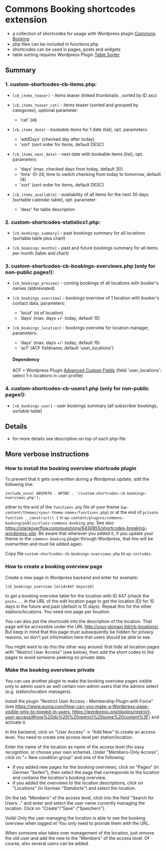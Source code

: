 # Commons Booking shortcodes extension

* a collection of shortcodes for usage with Wordpress plugin [Commons Booking](https://github.com/wielebenwir/commons-booking)
* php files can be included in functions.php
* shortcodes can be used in pages, posts and widgets
* table sorting requires Wordpress Plugin [Table Sorter](https://de.wordpress.org/plugins/table-sorter/)

## Summary

### 1. custom-shortcodes-cb-items.php:

* `[cb_items_teaser]` - items teaser (linked thumbnails , sorted by ID asc)

* `[cb_items_teaser_cat]` - items teaser (sorted and grouped by categories), optional parameter:
    * 'cat' (id)

* `[cb_items_date]` - bookable items for 1 date (list), opt. parameters:
    * 'addDays' (checked day after today)
    * 'sort' (sort order for items, default DESC)

* `[cb_items_next_date]` - next date with bookable items (list), opt. parameters:
    * 'days' (max. checked days from today, default 30)
    * 'time' (0-24, time to switch checking from today to tomorrow, default 14)
    * 'sort' (sort order for items, default DESC)

* `[cb_items_available]` - availability of all items for the next 30 days (sortable calendar table), opt. parameter:
    * 'desc' for table description


### 2. custom-shortcodes-statistics1.php:

* `[cb_bookings_summary]` - past bookings summary for all locations (sortable table plus chart)

* `[cb_bookings_months]` - past and future bookings summary for all items per month (table and chart)

### 3. custom-shortcodes-cb-bookings-overviews.php (only for non-public pages!):

* `[cb_bookings_preview]` - coming bookings of all locations with booker's names (abbreviated)

* `[cb_bookings_overview]` - bookings overview of 1 location with booker's contact data, parameters:
    * 'locid' (id of location)
    * 'days'  (max. days +/- today, default 15)

* `[cb_bookings_location]` - bookings overview for location manager, parameters:
    * 'days'  (max. days +/- today, default 15)
    * 'acf'   (ACF fieldname, default 'user_locations')

    #### Dependency

    ACF = Wordpress Plugin [Advanced Custom Fields](https://de.wordpress.org/plugins/advanced-custom-fields) (field 'user_locations': select 1-n locations in user profile)

### 4. custom-shortcodes-cb-users1.php (only for non-public pages!):

* `[cb_bookings_user]` - user bookings summary (all subscriber bookings, sortable table)

## Details

* for more details see description on top of each php-file

## More verbose instructions

### How to install the booking overview shortcode plugin

To prevent that it gets overwritten during a Wordpress update, add the following
line:

```
include_once( ABSPATH . WPINC . '/custom-shortcodes-cb-bookings-overviews.php');
```

either to the end of the `functions.php` file of your theme
(`wp-content/themes/<your-theme-name>/functions.php`) or at the end of
`private function __construct() {` in
`wp-content/plugins/commons-booking/public/class-commons-booking.php`. See also
https://stackoverflow.com/questions/6430855/shortcodes-breaking-wordpress-site.
Be aware that wherever you added it, if you update your theme or
the `commons-booking` plugin through Wordpress, that line will be overwritten
and must be added again.

Copy file `custom-shortcodes-cb-bookings-overviews.php` to `wp-includes`.

### How to create a booking overview page

Create a new page in Wordpress backend and enter for example:

```
[cb_bookings_overview locid=447 days=10]
```

to get a booking overview table for the location with ID 447 (check the
`post=...` in the URL of the edit location page to get the location ID) for 10
days in the future and past (default is 15 days). Repeat this for the other
stations/locations. You need one page per location.

You can also put the shortcode into the description of the location. That page
will be accessible under the URL http://your-domain.tld/cb-locations/<location-name>.
But keep in mind that this page must subsequently be hidden for privacy reasons, so don't put
information here that users should be able to see.

You might want to do this the other way around: first hide all location pages
with "Restrict User Access" (see below), then add the short codes to the pages to
avoid someone peeking on private data.

### Make the booking overviews private

You can use another plugin to make the booking overview pages visible only to
admin users as well certain non-admin users that the admins select (e.g.
station/location managers).

Install the plugin "Restrict User Access - Membership Plugin with Force" (see
https://www.quora.com/How-can-you-make-a-Wordpress-page-visible-only-to-logged-in-users,
https://wordpress.org/plugins/restrict-user-access/#how%20do%20i%20restrict%20some%20content%3F)
and activate it.

In the backend, click on "User Access" -> "Add New" to create an access level.
You need to create one access level per station/location.

Enter the name of the location as name of the access level (for easy
recognition, or choose your own scheme). Under "Members-Only Access", click on
"+ New condition group" and one of the following:
* if you added new pages for the booking overviews, click on "Pages" (in German
  "Seiten"), then select the page that corresponds to the location and contains
  the location's booking overview.
* if you added the overviews to the location descriptions, click on "Locations"
  (in German "Standorte") and select the location.

On the tab "Members" of the access level, click into the field "Search for
Users..." and enter and select the user name currently managing the location.
Click on "Create"/"Save" ("Speichern").

Voilà! Only the user managing the location is able to see the booking overview
when logged in! You only need to provide them with the URL.

When someone else takes over management of the location, just remove the old
user and add the new to the "Members" of the access level. Of course, also
several users can be added.
